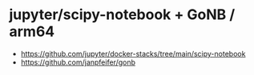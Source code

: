 # jupyter/scipy-notebook + GoNB / arm64

- https://github.com/jupyter/docker-stacks/tree/main/scipy-notebook
- https://github.com/janpfeifer/gonb

